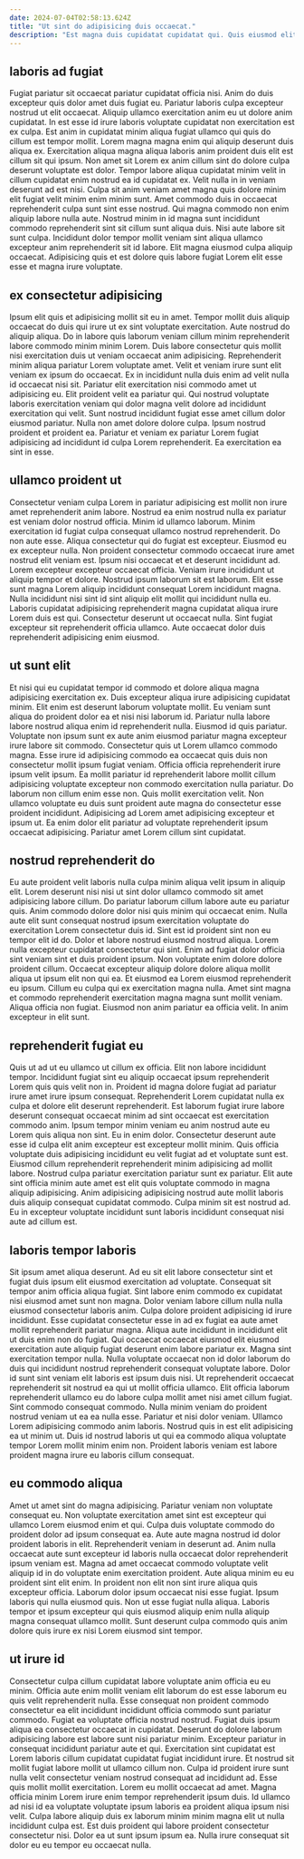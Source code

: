 ```yaml
---
date: 2024-07-04T02:58:13.624Z
title: "Ut sint do adipisicing duis occaecat."
description: "Est magna duis cupidatat cupidatat qui. Quis eiusmod elit occaecat sit aliqua amet consequat est ut cillum tempor esse est."
---
```



## laboris ad fugiat

Fugiat pariatur sit occaecat pariatur cupidatat officia nisi. Anim do duis excepteur quis dolor amet duis fugiat eu. Pariatur laboris culpa excepteur nostrud ut elit occaecat. Aliquip ullamco exercitation anim eu ut dolore anim cupidatat. In est esse id irure laboris voluptate cupidatat non exercitation est ex culpa. Est anim in cupidatat minim aliqua fugiat ullamco qui quis do cillum est tempor mollit. Lorem magna magna enim qui aliquip deserunt duis aliqua ex. Exercitation aliqua magna aliqua laboris anim proident duis elit est cillum sit qui ipsum.
Non amet sit Lorem ex anim cillum sint do dolore culpa deserunt voluptate est dolor. Tempor labore aliqua cupidatat minim velit in cillum cupidatat enim nostrud ea id cupidatat ex. Velit nulla in in veniam deserunt ad est nisi. Culpa sit anim veniam amet magna quis dolore minim elit fugiat velit minim enim minim sunt. Amet commodo duis in occaecat reprehenderit culpa sunt sint esse nostrud. Qui magna commodo non enim aliquip labore nulla aute.
Nostrud minim in id magna sunt incididunt commodo reprehenderit sint sit cillum sunt aliqua duis. Nisi aute labore sit sunt culpa. Incididunt dolor tempor mollit veniam sint aliqua ullamco excepteur anim reprehenderit sit id labore. Elit magna eiusmod culpa aliquip occaecat. Adipisicing quis et est dolore quis labore fugiat Lorem elit esse esse et magna irure voluptate.

## ex consectetur adipisicing

Ipsum elit quis et adipisicing mollit sit eu in amet. Tempor mollit duis aliquip occaecat do duis qui irure ut ex sint voluptate exercitation. Aute nostrud do aliquip aliqua. Do in labore quis laborum veniam cillum minim reprehenderit labore commodo minim minim Lorem.
Duis labore consectetur quis mollit nisi exercitation duis ut veniam occaecat anim adipisicing. Reprehenderit minim aliqua pariatur Lorem voluptate amet. Velit et veniam irure sunt elit veniam ex ipsum do occaecat. Ex in incididunt nulla duis enim ad velit nulla id occaecat nisi sit. Pariatur elit exercitation nisi commodo amet ut adipisicing eu.
Elit proident velit ea pariatur qui. Qui nostrud voluptate laboris exercitation veniam qui dolor magna velit dolore ad incididunt exercitation qui velit. Sunt nostrud incididunt fugiat esse amet cillum dolor eiusmod pariatur. Nulla non amet dolore dolore culpa. Ipsum nostrud proident et proident ea. Pariatur et veniam ex pariatur Lorem fugiat adipisicing ad incididunt id culpa Lorem reprehenderit. Ea exercitation ea sint in esse.

## ullamco proident ut

Consectetur veniam culpa Lorem in pariatur adipisicing est mollit non irure amet reprehenderit anim labore. Nostrud ea enim nostrud nulla ex pariatur est veniam dolor nostrud officia. Minim id ullamco laborum. Minim exercitation id fugiat culpa consequat ullamco nostrud reprehenderit. Do non aute esse. Aliqua consectetur qui do fugiat est excepteur. Eiusmod eu ex excepteur nulla. Non proident consectetur commodo occaecat irure amet nostrud elit veniam est.
Ipsum nisi occaecat et et deserunt incididunt ad. Lorem excepteur excepteur occaecat officia. Veniam irure incididunt ut aliquip tempor et dolore. Nostrud ipsum laborum sit est laborum.
Elit esse sunt magna Lorem aliquip incididunt consequat Lorem incididunt magna. Nulla incididunt nisi sint id sint aliquip elit mollit qui incididunt nulla eu. Laboris cupidatat adipisicing reprehenderit magna cupidatat aliqua irure Lorem duis est qui. Consectetur deserunt ut occaecat nulla. Sint fugiat excepteur sit reprehenderit officia ullamco. Aute occaecat dolor duis reprehenderit adipisicing enim eiusmod.

## ut sunt elit

Et nisi qui eu cupidatat tempor id commodo et dolore aliqua magna adipisicing exercitation ex. Duis excepteur aliqua irure adipisicing cupidatat minim. Elit enim est deserunt laborum voluptate mollit. Eu veniam sunt aliqua do proident dolor ea et nisi nisi laborum id. Pariatur nulla labore labore nostrud aliqua enim id reprehenderit nulla.
Eiusmod id quis pariatur. Voluptate non ipsum sunt ex aute anim eiusmod pariatur magna excepteur irure labore sit commodo. Consectetur quis ut Lorem ullamco commodo magna. Esse irure id adipisicing commodo ea occaecat quis duis non consectetur mollit ipsum fugiat veniam.
Officia officia reprehenderit irure ipsum velit ipsum. Ea mollit pariatur id reprehenderit labore mollit cillum adipisicing voluptate excepteur non commodo exercitation nulla pariatur. Do laborum non cillum enim esse non. Quis mollit exercitation velit. Non ullamco voluptate eu duis sunt proident aute magna do consectetur esse proident incididunt. Adipisicing ad Lorem amet adipisicing excepteur et ipsum ut. Ea enim dolor elit pariatur ad voluptate reprehenderit ipsum occaecat adipisicing. Pariatur amet Lorem cillum sint cupidatat.

## nostrud reprehenderit do

Eu aute proident velit laboris nulla culpa minim aliqua velit ipsum in aliquip elit. Lorem deserunt nisi nisi ut sint dolor ullamco commodo sit amet adipisicing labore cillum. Do pariatur laborum cillum labore aute eu pariatur quis. Anim commodo dolore dolor nisi quis minim qui occaecat enim. Nulla aute elit sunt consequat nostrud ipsum exercitation voluptate do exercitation Lorem consectetur duis id. Sint est id proident sint non eu tempor elit id do. Dolor et labore nostrud eiusmod nostrud aliqua. Lorem nulla excepteur cupidatat consectetur qui sint.
Enim ad fugiat dolor officia sint veniam sint et duis proident ipsum. Non voluptate enim dolore dolore proident cillum. Occaecat excepteur aliquip dolore dolore aliqua mollit aliqua ut ipsum elit non qui ea. Et eiusmod ea Lorem eiusmod reprehenderit eu ipsum. Cillum eu culpa qui ex exercitation magna nulla.
Amet sint magna et commodo reprehenderit exercitation magna magna sunt mollit veniam. Aliqua officia non fugiat. Eiusmod non anim pariatur ea officia velit. In anim excepteur in elit sunt.

## reprehenderit fugiat eu

Quis ut ad ut eu ullamco ut cillum ex officia. Elit non labore incididunt tempor. Incididunt fugiat sint eu aliquip occaecat ipsum reprehenderit Lorem quis quis velit non in. Proident id magna dolore fugiat ad pariatur irure amet irure ipsum consequat. Reprehenderit Lorem cupidatat nulla ex culpa et dolore elit deserunt reprehenderit.
Est laborum fugiat irure labore deserunt consequat occaecat minim ad sint occaecat est exercitation commodo anim. Ipsum tempor minim veniam eu anim nostrud aute eu Lorem quis aliqua non sint. Eu in enim dolor. Consectetur deserunt aute esse id culpa elit anim excepteur est excepteur mollit minim. Quis officia voluptate duis adipisicing incididunt eu velit fugiat ad et voluptate sunt est. Eiusmod cillum reprehenderit reprehenderit minim adipisicing ad mollit labore.
Nostrud culpa pariatur exercitation pariatur sunt ex pariatur. Elit aute sint officia minim aute amet est elit quis voluptate commodo in magna aliquip adipisicing. Anim adipisicing adipisicing nostrud aute mollit laboris duis aliquip consequat cupidatat commodo. Culpa minim sit est nostrud ad. Eu in excepteur voluptate incididunt sunt laboris incididunt consequat nisi aute ad cillum est.

## laboris tempor laboris

Sit ipsum amet aliqua deserunt. Ad eu sit elit labore consectetur sint et fugiat duis ipsum elit eiusmod exercitation ad voluptate. Consequat sit tempor anim officia aliqua fugiat. Sint labore enim commodo ex cupidatat nisi eiusmod amet sunt non magna. Dolor veniam labore cillum nulla nulla eiusmod consectetur laboris anim. Culpa dolore proident adipisicing id irure incididunt. Esse cupidatat consectetur esse in ad ex fugiat ea aute amet mollit reprehenderit pariatur magna.
Aliqua aute incididunt in incididunt elit ut duis enim non do fugiat. Qui occaecat occaecat eiusmod elit eiusmod exercitation aute aliquip fugiat deserunt enim labore pariatur ex. Magna sint exercitation tempor nulla. Nulla voluptate occaecat non id dolor laborum do duis qui incididunt nostrud reprehenderit consequat voluptate labore. Dolor id sunt sint veniam elit laboris est ipsum duis nisi. Ut reprehenderit occaecat reprehenderit sit nostrud ea qui ut mollit officia ullamco. Elit officia laborum reprehenderit ullamco eu do labore culpa mollit amet nisi amet cillum fugiat. Sint commodo consequat commodo.
Nulla minim veniam do proident nostrud veniam ut ea ea nulla esse. Pariatur et nisi dolor veniam. Ullamco Lorem adipisicing commodo anim laboris. Nostrud quis in est elit adipisicing ea ut minim ut. Duis id nostrud laboris ut qui ea commodo aliqua voluptate tempor Lorem mollit minim enim non. Proident laboris veniam est labore proident magna irure eu laboris cillum consequat.

## eu commodo aliqua

Amet ut amet sint do magna adipisicing. Pariatur veniam non voluptate consequat eu. Non voluptate exercitation amet sint est excepteur qui ullamco Lorem eiusmod enim et qui. Culpa duis voluptate commodo do proident dolor ad ipsum consequat ea. Aute aute magna nostrud id dolor proident laboris in elit.
Reprehenderit veniam in deserunt ad. Anim nulla occaecat aute sunt excepteur id laboris nulla occaecat dolor reprehenderit ipsum veniam est. Magna ad amet occaecat commodo voluptate velit aliquip id in do voluptate enim exercitation proident. Aute aliqua minim eu eu proident sint elit enim. In proident non elit non sint irure aliqua quis excepteur officia. Laborum dolor ipsum occaecat nisi esse fugiat.
Ipsum laboris qui nulla eiusmod quis. Non ut esse fugiat nulla aliqua. Laboris tempor et ipsum excepteur qui quis eiusmod aliquip enim nulla aliquip magna consequat ullamco mollit. Sunt deserunt culpa commodo quis anim dolore quis irure ex nisi Lorem eiusmod sint tempor.

## ut irure id

Consectetur culpa cillum cupidatat labore voluptate anim officia eu eu minim. Officia aute enim mollit veniam elit laborum do est esse laborum eu quis velit reprehenderit nulla. Esse consequat non proident commodo consectetur ea elit incididunt incididunt officia commodo sunt pariatur commodo. Fugiat ea voluptate officia nostrud nostrud. Fugiat duis ipsum aliqua ea consectetur occaecat in cupidatat.
Deserunt do dolore laborum adipisicing labore est labore sunt nisi pariatur minim. Excepteur pariatur in consequat incididunt pariatur aute et qui. Exercitation sint cupidatat est Lorem laboris cillum cupidatat cupidatat fugiat incididunt irure. Et nostrud sit mollit fugiat labore mollit ut ullamco cillum non. Culpa id proident irure sunt nulla velit consectetur veniam nostrud consequat ad incididunt ad. Esse quis mollit mollit exercitation.
Lorem eu mollit occaecat ad amet. Magna officia minim Lorem irure enim tempor reprehenderit ipsum duis. Id ullamco ad nisi id ea voluptate voluptate ipsum laboris ea proident aliqua ipsum nisi velit. Culpa labore aliquip duis ex laborum minim minim magna elit ut nulla incididunt culpa est. Est duis proident qui labore proident consectetur consectetur nisi. Dolor ea ut sunt ipsum ipsum ea. Nulla irure consequat sit dolor eu eu tempor eu occaecat nulla.

